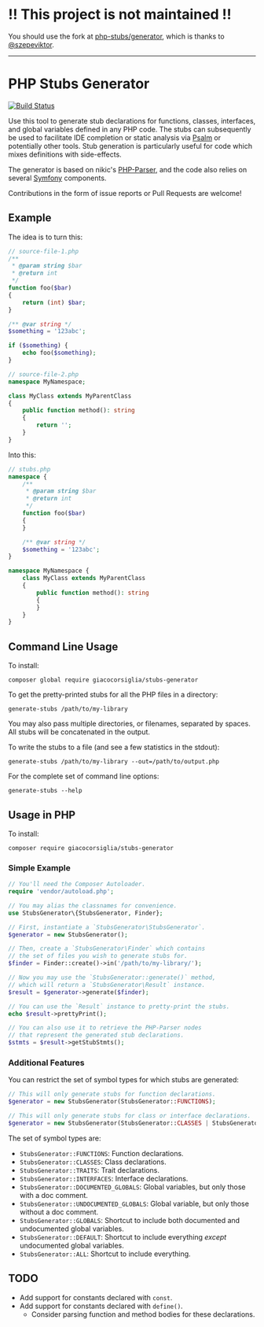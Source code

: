 # ‼️ This project is not maintained ‼️

You should use the fork at [php-stubs/generator](https://github.com/php-stubs/generator), which is thanks to [@szepeviktor](https://github.com/szepeviktor).

---

# PHP Stubs Generator

[![Build Status](https://travis-ci.org/GiacoCorsiglia/php-stubs-generator.svg?branch=master)](https://travis-ci.org/GiacoCorsiglia/php-stubs-generator)

Use this tool to generate stub declarations for functions, classes, interfaces, and global variables defined in any PHP code.  The stubs can subsequently be used to facilitate IDE completion or static analysis via [Psalm](https://getpsalm.org) or potentially other tools.  Stub generation is particularly useful for code which mixes definitions with side-effects.

The generator is based on nikic's [PHP-Parser](https://github.com/nikic/PHP-Parser), and the code also relies on several [Symfony](https://symfony.com) components.

Contributions in the form of issue reports or Pull Requests are welcome!

## Example

The idea is to turn this:

```php
// source-file-1.php
/**
 * @param string $bar
 * @return int
 */
function foo($bar)
{
    return (int) $bar;
}

/** @var string */
$something = '123abc';

if ($something) {
    echo foo($something);
}

// source-file-2.php
namespace MyNamespace;

class MyClass extends MyParentClass
{
    public function method(): string
    {
        return '';
    }
}
```

Into this:

```php
// stubs.php
namespace {
    /**
     * @param string $bar
     * @return int
     */
    function foo($bar)
    {
    }

    /** @var string */
    $something = '123abc';
}

namespace MyNamespace {
    class MyClass extends MyParentClass
    {
        public function method(): string
        {
        }
    }
}
```


## Command Line Usage

To install:

```
composer global require giacocorsiglia/stubs-generator
```

To get the pretty-printed stubs for all the PHP files in a directory:

```
generate-stubs /path/to/my-library
```

You may also pass multiple directories, or filenames, separated by spaces.  All stubs will be concatenated in the output.

To write the stubs to a file (and see a few statistics in the stdout):

```
generate-stubs /path/to/my-library --out=/path/to/output.php
```

For the complete set of command line options:

```
generate-stubs --help
```

## Usage in PHP

To install:

```
composer require giacocorsiglia/stubs-generator
```

### Simple Example

```php
// You'll need the Composer Autoloader.
require 'vendor/autoload.php';

// You may alias the classnames for convenience.
use StubsGenerator\{StubsGenerator, Finder};

// First, instantiate a `StubsGenerator\StubsGenerator`.
$generator = new StubsGenerator();

// Then, create a `StubsGenerator\Finder` which contains
// the set of files you wish to generate stubs for.
$finder = Finder::create()->in('/path/to/my-library/');

// Now you may use the `StubsGenerator::generate()` method,
// which will return a `StubsGenerator\Result` instance.
$result = $generator->generate($finder);

// You can use the `Result` instance to pretty-print the stubs.
echo $result->prettyPrint();

// You can also use it to retrieve the PHP-Parser nodes
// that represent the generated stub declarations.
$stmts = $result->getStubStmts();
```

### Additional Features

You can restrict the set of symbol types for which stubs are generated:

```php
// This will only generate stubs for function declarations.
$generator = new StubsGenerator(StubsGenerator::FUNCTIONS);

// This will only generate stubs for class or interface declarations.
$generator = new StubsGenerator(StubsGenerator::CLASSES | StubsGenerator::INTERFACES);
```

The set of symbol types are:

- `StubsGenerator::FUNCTIONS`: Function declarations.
- `StubsGenerator::CLASSES`: Class declarations.
- `StubsGenerator::TRAITS`: Trait declarations.
- `StubsGenerator::INTERFACES`: Interface declarations.
- `StubsGenerator::DOCUMENTED_GLOBALS`: Global variables, but only those with a doc comment.
- `StubsGenerator::UNDOCUMENTED_GLOBALS`: Global variable, but only those without a doc comment.
- `StubsGenerator::GLOBALS`: Shortcut to include both documented and undocumented global variables.
- `StubsGenerator::DEFAULT`: Shortcut to include everything _except_ undocumented global variables.
- `StubsGenerator::ALL`: Shortcut to include everything.

## TODO

- Add support for constants declared with `const`.
- Add support for constants declared with `define()`.
    - Consider parsing function and method bodies for these declarations.
